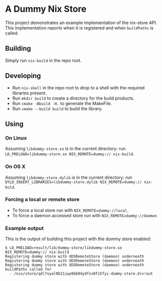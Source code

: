 # A Dummy Nix Store

This project demonstrates an example implementation of the nix-store API. This
implementation reports when it is registered and when `buildPaths` is called.

## Building

Simply run `nix-build` in the repo root.

## Developing

- Run `nix-shell` in the repo root to drop to a shell with the required libraries present.
- Run `mkdir build` to create a directory for the build products.
- Run `cmake -Bbuild -H.` to generate the MakeFile.
- Run `cmake --build build` to build the library.

## Using

### On Linux

Assuming `libdummy-store.so` is in the current directory: run
`LD_PRELOAD=libdummy-store.so NIX_REMOTE=dummy:// nix-build`.

### On OS X

Assuming `libdummy-store.dylib` is in the current directory: run
`DYLD_INSERT_LIBRARIES=libdummy-store.dylib NIX_REMOTE=dummy:// nix-buld`.

### Forcing a local or remote store

- To force a local store run with `NIX_REMOTE=dummy://local`.
- To force a daemon accessed store run with `NIX_REMOTE=dummy://daemon`

### Example output

This is the output of building this project with the dummy store enabled:

```
$ LD_PRELOAD=result/lib/dummy-store/libdummy-store.so NIX_REMOTE=dummy:// nix-build
Registering dummy store with UDSRemoteStore (daemon) underneath
Registering dummy store with UDSRemoteStore (daemon) underneath
Registering dummy store with UDSRemoteStore (daemon) underneath
buildPaths called for
  - /nix/store/qdl7syal8b21iwy0bb04ydfzx8fi5fyi-dummy-store.drv!out
```
